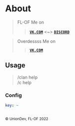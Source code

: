 # About
> FL-OF  Me on  
> > **[```VK.COM```](https://vk.com/id637642546)** <~> **[```DISCORD```](https://discord.gg/TuUGxzzKVU)**

> Overdessss  Me on  
> > **[```VK.COM```](https://vk.com/id570628369)**

## Usage
> /clan help  
> /c help

### Config
```yaml
key: ~
    
```

<small>&copy; UnionDev, FL-OF 2022</small>